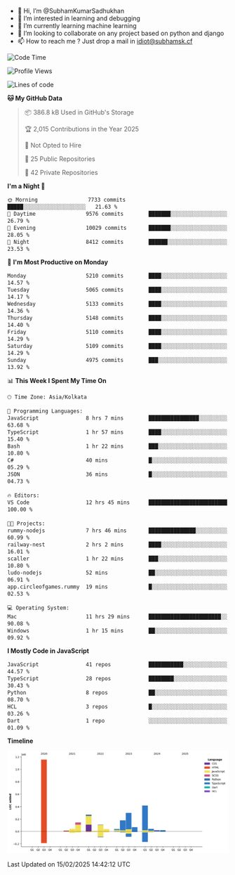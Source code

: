 - 👋 Hi, I’m @SubhamKumarSadhukhan
- 👀 I’m interested in learning and debugging
- 🌱 I’m currently learning machine learning
- 💞️ I’m looking to collaborate on any project based on python and django
- 📫 How to reach me ?
      Just drop a mail in idiot@subhamsk.cf

<!---
SubhamKumarSadhukhan/SubhamKumarSadhukhan is a ✨ special ✨ repository because its `README.md` (this file) appears on your GitHub profile.
You can click the Preview link to take a look at your changes.
--->


<!--START_SECTION:waka-->
![Code Time](http://img.shields.io/badge/Code%20Time-2%2C752%20hrs%2017%20mins-blue)

![Profile Views](http://img.shields.io/badge/Profile%20Views-0-blue)

![Lines of code](https://img.shields.io/badge/From%20Hello%20World%20I%27ve%20Written-2.8%20million%20lines%20of%20code-blue)

**🐱 My GitHub Data** 

> 📦 386.8 kB Used in GitHub's Storage 
 > 
> 🏆 2,015 Contributions in the Year 2025
 > 
> 🚫 Not Opted to Hire
 > 
> 📜 25 Public Repositories 
 > 
> 🔑 42 Private Repositories 
 > 
**I'm a Night 🦉** 

```text
🌞 Morning                7733 commits        █████░░░░░░░░░░░░░░░░░░░░   21.63 % 
🌆 Daytime                9576 commits        ███████░░░░░░░░░░░░░░░░░░   26.79 % 
🌃 Evening                10029 commits       ███████░░░░░░░░░░░░░░░░░░   28.05 % 
🌙 Night                  8412 commits        ██████░░░░░░░░░░░░░░░░░░░   23.53 % 
```
📅 **I'm Most Productive on Monday** 

```text
Monday                   5210 commits        ████░░░░░░░░░░░░░░░░░░░░░   14.57 % 
Tuesday                  5065 commits        ████░░░░░░░░░░░░░░░░░░░░░   14.17 % 
Wednesday                5133 commits        ████░░░░░░░░░░░░░░░░░░░░░   14.36 % 
Thursday                 5148 commits        ████░░░░░░░░░░░░░░░░░░░░░   14.40 % 
Friday                   5110 commits        ████░░░░░░░░░░░░░░░░░░░░░   14.29 % 
Saturday                 5109 commits        ████░░░░░░░░░░░░░░░░░░░░░   14.29 % 
Sunday                   4975 commits        ███░░░░░░░░░░░░░░░░░░░░░░   13.92 % 
```


📊 **This Week I Spent My Time On** 

```text
🕑︎ Time Zone: Asia/Kolkata

💬 Programming Languages: 
JavaScript               8 hrs 7 mins        ████████████████░░░░░░░░░   63.68 % 
TypeScript               1 hr 57 mins        ████░░░░░░░░░░░░░░░░░░░░░   15.40 % 
Bash                     1 hr 22 mins        ███░░░░░░░░░░░░░░░░░░░░░░   10.80 % 
C#                       40 mins             █░░░░░░░░░░░░░░░░░░░░░░░░   05.29 % 
JSON                     36 mins             █░░░░░░░░░░░░░░░░░░░░░░░░   04.73 % 

🔥 Editors: 
VS Code                  12 hrs 45 mins      █████████████████████████   100.00 % 

🐱‍💻 Projects: 
rummy-nodejs             7 hrs 46 mins       ███████████████░░░░░░░░░░   60.99 % 
railway-nest             2 hrs 2 mins        ████░░░░░░░░░░░░░░░░░░░░░   16.01 % 
scaller                  1 hr 22 mins        ███░░░░░░░░░░░░░░░░░░░░░░   10.80 % 
ludo-nodejs              52 mins             ██░░░░░░░░░░░░░░░░░░░░░░░   06.91 % 
app.circleofgames.rummy  19 mins             █░░░░░░░░░░░░░░░░░░░░░░░░   02.53 % 

💻 Operating System: 
Mac                      11 hrs 29 mins      ███████████████████████░░   90.08 % 
Windows                  1 hr 15 mins        ██░░░░░░░░░░░░░░░░░░░░░░░   09.92 % 
```

**I Mostly Code in JavaScript** 

```text
JavaScript               41 repos            ███████████░░░░░░░░░░░░░░   44.57 % 
TypeScript               28 repos            ████████░░░░░░░░░░░░░░░░░   30.43 % 
Python                   8 repos             ██░░░░░░░░░░░░░░░░░░░░░░░   08.70 % 
HCL                      3 repos             █░░░░░░░░░░░░░░░░░░░░░░░░   03.26 % 
Dart                     1 repo              ░░░░░░░░░░░░░░░░░░░░░░░░░   01.09 % 
```



**Timeline**

![Lines of Code chart](https://raw.githubusercontent.com/SubhamKumarSadhukhan/SubhamKumarSadhukhan/main/assets/bar_graph.png)


 Last Updated on 15/02/2025 14:42:12 UTC
<!--END_SECTION:waka-->
